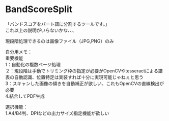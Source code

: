 # BandScoreSplit

「バンドスコアをパート譜に分割するツールです。」  
これ以上の説明がいらないかな、、、

現段階処理できるのは画像ファイル（JPG,PNG）のみ  

自分用メモ：  
重要機能  
1：自動化の複数ページ処理  
２：現段階は手動でトリミング枠の指定が必要がOpenCVやtesseractによる譜表の自動認識、位置特定は実装すれば十分に実現可能じゃねぇと思う  
3：スキャンした画像の傾きを自動補正が欲しい、これもOpenCVの直線検出が必要  
4.結合してPDF生成  

選択機能：  
1.A4/B4判、DPIなどの出力サイズ指定機能が欲しい
